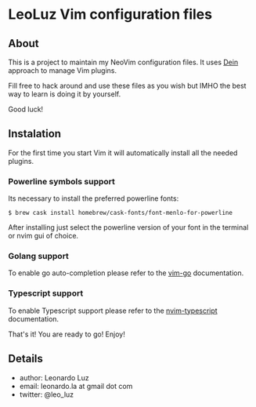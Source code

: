 LeoLuz Vim configuration files
======================================

About
-----

This is a project to maintain my NeoVim configuration files.
It uses [Dein](https://github.com/Shougo/dein.vim) approach to manage Vim plugins.

Fill free to hack around and use these files as you wish but IMHO the best
way to learn is doing it by yourself.

Good luck!

Instalation
-----------

For the first time you start Vim it will automatically install all the needed plugins.

### Powerline symbols support

Its necessary to install the preferred powerline fonts:

    $ brew cask install homebrew/cask-fonts/font-menlo-for-powerline

After installing just select the powerline version of your font in the terminal or nvim gui of choice.

### Golang support

To enable go auto-completion please refer to the [vim-go](https://github.com/fatih/vim-go/blob/master/doc/vim-go.txt) documentation.

### Typescript support

To enable Typescript support please refer to the [nvim-typescript](https://github.com/mhartington/nvim-typescript#installation) documentation.

That's it! You are ready to go! 
Enjoy!

Details
-------

* author: Leonardo Luz
* email: leonardo.la at gmail dot com
* twitter: @leo_luz

